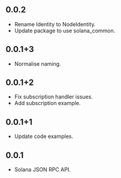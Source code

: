 ## 0.0.2

* Rename Identity to NodeIdentity.
* Update package to use solana_common.

## 0.0.1+3

* Normalise naming.

## 0.0.1+2

* Fix subscription handler issues.
* Add subscription example.

## 0.0.1+1

* Update code examples.

## 0.0.1

* Solana JSON RPC API.
